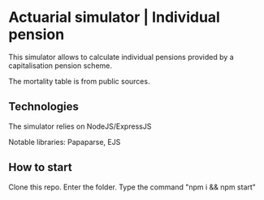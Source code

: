 # Actuarial simulator | Individual pension

This simulator allows to calculate individual pensions provided by a capitalisation pension scheme.

The mortality table is from public sources.

## Technologies
The simulator relies on NodeJS/ExpressJS

Notable libraries: Papaparse, EJS

## How to start
Clone this repo.
Enter the folder.
Type the command "npm i && npm start"
